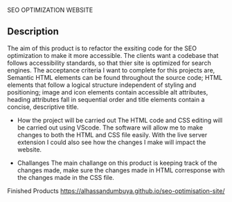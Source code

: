 SEO OPTIMIZATION WEBSITE

## Description

The aim of this product is to refactor the exsiting code for the SEO optimization to make it more accessible.
The clients want a codebase that follows accessibility standards, so that thier site is optimized for search engines. The acceptance criteria I want to complete for this projects are, Semantic HTML elements can be found throughout the source code;
HTML elements that follow a logical structure independent of styling and positioning; image and icon elements contain accessible alt attributes, heading attributes fall in sequential order and title elements contain a concise, descriptive title.

- How the project will be carried out
  The HTML code and CSS editing will be carried out using VScode. The software will allow me to make changes to both the HTML and CSS file easily. With the live server extension I could also see how the changes I make will impact the website.

- Challanges
  The main challange on this product is keeping track of the changes made, make sure the changes made in HTML corresponse with the changes made in the CSS file.

Finished Products
https://alhassandumbuya.github.io/seo-optimisation-site/
